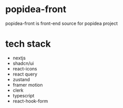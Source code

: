 # popidea-front
popidea-front is front-end source for popidea project

# tech stack
- nextjs
- shadcn/ui
- react-icons
- react query
- zustand
- framer motion
- clerk
- typescript
- react-hook-form
